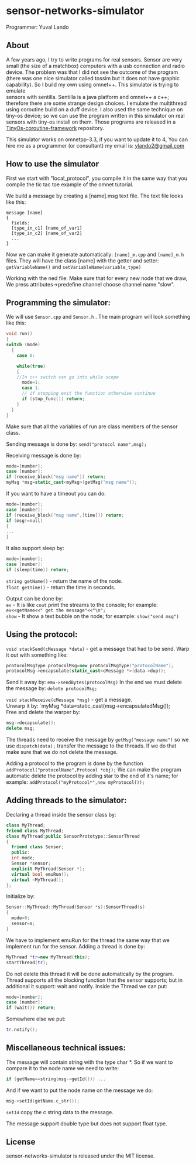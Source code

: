 sensor-networks-simulator
=========================

Programmer: Yuval Lando

About
----------------------
A few years ago, I try to write programs for real sensors.
Sensor are very small (the size of a matchbox) 
computers with a usb connection and radio device.
The problem was that I did not see the outcome of the program 
(there was one nice simulator called tossim but it does not have graphic capability).
So I build my own using omnet++. This simulator is trying to emulate  
sensors with sentilla. Sentilla is a java platform and omnet++ a c++;
therefore there are some strange design choices.
I emulate the multithread using coroutine build on a duff device.
I also used the same technique on tiny-os device; so we can use
the program written in this simulator on real sensors with tiny-os install on them.
Those programs are released in a [TinyOs-coroutine-framework](https://github.com/ylando2/TinyOs-coroutine-framework) repository.

This simulator works on omnetpp-3.3, if you want to update it to 4,
You can hire me as a programmer (or consultant) my email is:
ylando2@gmail.com

How to use the simulator
--------------------------
First we start with "local_protocol", you compile it in the same way that you compile the
tic tac toe example of the omnet tutorial.

We build a message by creating a [name].msg text file.
The text file looks like this:

```
message [name]
{
  fields:
  [type_in_c1] [name_of_var1]
  [type_in_c2] [name_of_var2]
  ...
} 
```

Now we can make it generate automatically:
`[name]_m.cpp` and `[name]_m.h` files.
They will have the class [name] with the getter and setter:
`getVariableName()` and `setVariableName(variable_type)`

Working with the ned file:
Make sure that for every new node that we draw,
We press attributes->predefine channel choose channel name
"slow".

Programming the simulator:
------------------------------
We will use `Sensor.cpp` and `Sensor.h` .
The main program will look something like this:
```c++
void run() 
{
switch (mode)
  {
    case 0:

    while(true) 
    {
    //In c++ switch can go into while scope
      mode=1;
      case 1:    
      // if stopping exit the function otherwise continue
      if (stop_func()) return;
    }
  }
}
```

Make sure that all the variables of run are class members of the sensor class.

Sending message is done by:
`send("protocol name",msg);`

Receiving message is done by:
```c++
mode=[number];
case [number]:
if (receive_block("msg name")) return;
myMsg *msg=static_cast<myMsg>(getMsg("msg name"));
```

If you want to have a timeout you can do:
```c++
mode=[number];
case [number]:
if (receive_block("msg name",[time])) return;
if (msg!=null)
{
...
}
```

It also support sleep by:
```c++
mode=[number];
case [number]:
if (sleep(time)) return;
```

`string getName()` - return the name of the node.   
`float getTime()` - return the time in seconds.

Output can be done by:   
`ev` - It is like `cout` print the streams to the console; for example: `ev<<getName<<" get the message"<<"\n";`   
`show` - It show a text bubble on the node; for example: `show("send msg")`

Using the protocol:
--------------------------
`void stackSend(cMessage *data)` - get a message that had to be send.
Warp it out with something like:
```c++
protocolMsgType protocolMsg=new protocolMsgType("protocolName");
protocolMsg->encapsulate(static_cast<cMessage *>(data->dup));
```
Send it away by: `emu->sendBytes(protocolMsg)`
In the end we must delete the message by: `delete protocolMsg;`

`void stackReceive(cMessage *msg)` - get a message.    
Unwarp it by: `myMsg *data=static_cast<myMsg>(msg->encapsulatedMsg());   
Free and delete the warper by:
```c++
msg->decapsulate();
delete msg;
```
The threads need to receive the message by `getMsg("message name")` so
we use `dispatch(data);` transfer the message to the threads.
If we do that make sure that we do not delete the message.

Adding a protocol to the program is done by the function `addProtocol("protocolName",Protocol *obj);`
We can make the program automatic delete the protocol by adding star to the end of it's name; 
for example: `addProtocol("myProtocol*",new myProtocol());`

Adding threads to the simulator:
-------------------------------------
Declaring a thread inside the sensor class by:
```c++
class MyThread;
friend class MyThread;
class MyThread:public SensorPrototype::SensorThread
{
  friend class Sensor;
  public:
  int mode;
  Sensor *sensor;
  explicit MyThread(Sensor *);
  virtual bool emuRun();
  virtual ~MyThread();
};
```

Initialize by:
```c++
Sensor::MyThread::MyThread(Sensor *s):SensorThread(s)
{
  mode=0;
  sensor=s;
}
```

We have to implement emuRun for the thread the same way that we implement run for the sensor.
Adding a thread is done by: 
```c++
MyThread *tr=new MyThread(this);
startThread(tr);
```
Do not delete this thread it will be done automatically by the program.
Thread supports all the blocking function that the sensor supports; but in additional it support:
wait and notify.
Inside the Thread we can put:
```c++
mode=[number];
case [number]:
if (wait()) return;
```
Somewhere else we put:
```c++
tr.notify();
```

Miscellaneous technical issues:
---------------------------------
The message will contain string with the type char *.
So if we want to compare it to the node name we need to write:
```c++
if (getName==string(msg->getId())) ...
```
And if we want to put the node name on the message we do:
```c++
msg->setId(getName.c_str());
```
`setId` copy the c string data to the message.

The message support double type but does not support float type.

License
-------
sensor-networks-simulator is released under the MIT license.
